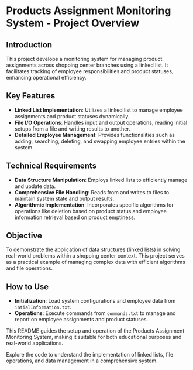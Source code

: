 # Products Assignment Monitoring System - Project Overview

## Introduction
This project develops a monitoring system for managing product assignments across shopping center branches using a linked list. It facilitates tracking of employee responsibilities and product statuses, enhancing operational efficiency.

## Key Features

- **Linked List Implementation**: Utilizes a linked list to manage employee assignments and product statuses dynamically.
- **File I/O Operations**: Handles input and output operations, reading initial setups from a file and writing results to another.
- **Detailed Employee Management**: Provides functionalities such as adding, searching, deleting, and swapping employee entries within the system.

## Technical Requirements

- **Data Structure Manipulation**: Employs linked lists to efficiently manage and update data.
- **Comprehensive File Handling**: Reads from and writes to files to maintain system state and output results.
- **Algorithmic Implementation**: Incorporates specific algorithms for operations like deletion based on product status and employee information retrieval based on product emptiness.

## Objective

To demonstrate the application of data structures (linked lists) in solving real-world problems within a shopping center context. This project serves as a practical example of managing complex data with efficient algorithms and file operations.

## How to Use

- **Initialization**: Load system configurations and employee data from `intialInformation.txt`.
- **Operations**: Execute commands from `commands.txt` to manage and report on employee assignments and product statuses.

This README guides the setup and operation of the Products Assignment Monitoring System, making it suitable for both educational purposes and real-world applications.

Explore the code to understand the implementation of linked lists, file operations, and data management in a comprehensive system.
